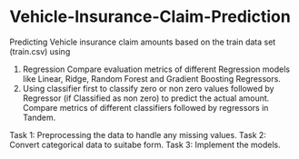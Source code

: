 # Vehicle-Insurance-Claim-Prediction

Predicting Vehicle insurance claim amounts based on the train data set (train.csv) using 
1. Regression
         Compare evaluation metrics of different Regression models like Linear, Ridge, Random Forest and Gradient Boosting Regressors. 
2. Using classifier first to classify zero or non zero values followed by Regressor (if Classified as non zero) to predict the actual amount.
         Compare metrics of different classifiers followed by regressors in Tandem.
         
Task 1: Preprocessing the data to handle any missing values. 
Task 2: Convert categorical data to suitabe form.
Task 3: Implement the models.
